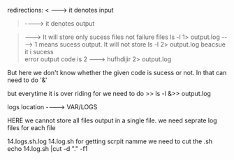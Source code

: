 redirections:
< ---> it denotes input
> ----> it denotes output

> ---> It will store only sucess files not failure files
ls -l 1> output.log ----> 1 means sucess output. It will not store ls -l 2> output.log beacsue it i sucess  
error output code is 2 ---> hufhdijir 2> output.log

But here we don't know whether the given code is sucess or not.
In that can need to do '&'

but everytime it is over riding for we need to do >>
ls -l &>> output.log 

logs location  ----> VAR/LOGS

HERE we cannot store all files output in a single file. we need seprate log files  for each file

14.logs.sh.log
14.log.sh 
for getting scrpit namme we need to cut the .sh
echo  14.log.sh |cut -d "." -f1
